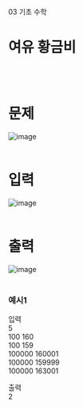 03 기초 수학
# 여유 황금비
<br>
<br>

# 문제
![image](https://github.com/user-attachments/assets/bee4fe9d-79f1-430b-b627-bc749009bddb)  
<br>

# 입력
![image](https://github.com/user-attachments/assets/fd00f2cf-b4d2-45c7-bb78-fca88a85abb9)  
<br>

# 출력
![image](https://github.com/user-attachments/assets/c6f87fd4-a311-4112-a23f-03ab51826576)  
<br>

### 예시1  
입력  
5  
100 160  
100 159  
100000 160001  
100000 159999  
100000 163001  

출력  
2  
<br>
